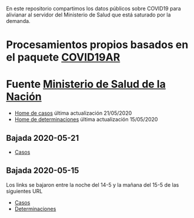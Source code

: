 En este repositorio compartimos los datos públicos sobre COVID19 para alivianar al servidor del Ministerio de Salud que está saturado por la demanda.

# Procesamientos propios basados en el paquete [COVID19AR](https://github.com/rOpenStats/COVID19AR)


# Fuente [Ministerio de Salud de la Nación](https://twitter.com/msalnacion)


* [Home de casos](http://datos.salud.gob.ar/dataset/covid-19-casos-registrados-en-la-republica-argentina) última actualización 21/05/2020
* [Home de determinaciones](http://datos.salud.gob.ar/dataset/covid-19-determinaciones-registradas-en-la-republica-argentina) última actualización 15/05/2020

## Bajada 2020-05-21

* [Casos](http://170.150.153.128/covid/covid_19_casos.csv)

## Bajada 2020-05-15
Los links se bajaron entre la noche del 14-5 y la mañana del 15-5 de las siguientes URL
* [Casos](http://datos.salud.gob.ar/dataset/covid-19-casos-registrados-en-la-republica-argentina/archivo/c9ce10a1-0cac-4ed7-9486-7d437cf2cea1)
* [Determinaciones](http://datos.salud.gob.ar/dataset/covid-19-determinaciones-registradas-en-la-republica-argentina/archivo/08104e8d-7db2-4816-8d76-efb871fa3137)

